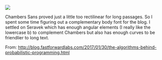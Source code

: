 ![](https://db-feed.s3.amazonaws.com/legacy/Screen_Shot_2017-02-08_at_10_01_06_AM-1486566194162.png)

Chambers Sans proved just a little too rectilinear for long passages. So I spent some time figuring out a complementary body font for the blog. I settled on Seravek which has enough angular elements (I really like the lowercase b) to complement Chambers but also has enough curves to be friendlier to long text.

From: http://blog.fastforwardlabs.com/2017/01/30/the-algorithms-behind-probabilistic-programming.html